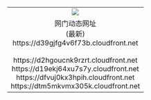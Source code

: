﻿<table>
  <tr></tr>
  <tr><td colspan=2 align=center><img src="https://d39gjfg4v6f73b.cloudfront.net/Up/oGate.jpg" /></td></tr>
  <tr><td colspan=2 align=center>网门动态网址<br/>(最新)
<br>https://d39gjfg4v6f73b.cloudfront.net
<br/>
<br>https://d2hgoucnk9rzrt.cloudfront.net
<br>https://d19ekj64xu7s7y.cloudfront.net
<br>https://dfvuj0kx3hpih.cloudfront.net
<br>https://dtm5mkvmx305k.cloudfront.net
    </td>
  </tr>
</table>
